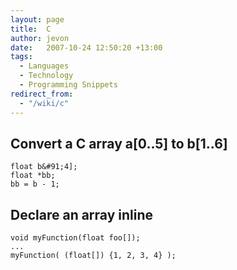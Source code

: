 ```yaml
---
layout: page
title:  C
author: jevon
date:   2007-10-24 12:50:20 +13:00
tags:
  - Languages
  - Technology
  - Programming Snippets
redirect_from:
  - "/wiki/c"
---
```


## Convert a C array a&#91;0..5] to b&#91;1..6]
```
float b&#91;4];
float *bb;
bb = b - 1;
```

## Declare an array inline
```
void myFunction(float foo[]);
...
myFunction( (float[]) {1, 2, 3, 4} );
```
